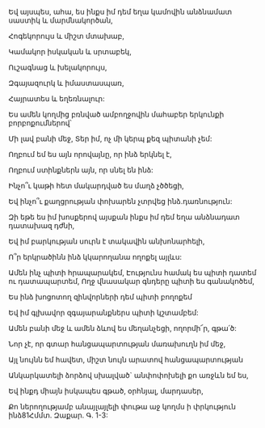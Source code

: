 Եվ այսպես, ահա, ես ինքս իմ դեմ եղա կամովին անձնամատ սաստիկ և մարմնակործան,

Հոգեկորույս և միշտ մտախաբ,

Կամակոր իսկական և սրտաբեկ,

Ուշագնաց և խելակորույս,

Զգայազուրկ և իմաստասպառ,

Հայրատես և եղեռնալուր:

Ես ամեն կողմից բռնված ամբողջովին մահաբեր երկունքի բորբոքումներով՝

Մի լավ բանի մեջ, Տեր իմ, ոչ մի կերպ քեզ պիտանի չեմ:

Ողբում եմ ես այն որովայնը, որ ինձ երկնել է,

Ողբում ստինքներն այն, որ սնել են ինձ:

Ինչո՞ւ կաթի հետ մակարդված ես մաղձ չծծեցի,

Եվ ինչո՞ւ քաղցրության փոխարեն չտրվեց ինձ.դառնություն:

Զի եթե ես իմ խոսքերով այսքան ինքս իմ դեմ եղա անձնադատ դատախազ դժնի,

Եվ իմ բարկության սուրն է տակավին անխոնարհելի,

Ո՞ր երկրածինն ինձ կկարողանա ողոքել այլևս:

Ամեն ինչ պիտի հրապարակեմ, Էությունս համակ ես պիտի դատեմ ու դատապարտեմ, Ողջ վնասակար գնդերը պիտի ես գանակոծեմ,

Ես ինձ խոցոտող զինվորների դեմ պիտի բողոքեմ

Եվ իմ գլխավոր զգայարանքներս պիտի կշտամբեմ:

Ամեն բանի մեջ և ամեն ձևով ես մեղանչեցի, ողորմի՜ր, գթա՛ծ:

Նոր չէ, որ գտար հանցապարտության մառախուղն իմ մեջ,

Այլ նույնն եմ հավետ, միշտ նույն արատով հանցապարտության

Անկարկատելի ձորձով սխալված` անփոփոխելի քո առջևն եմ ես,

Եվ ինքդ միայն իսկապես գթած, օրհնյալ, մարդասեր,

Քո ներողությամբ անայլայլելի փութա աջ կողմս ի փրկություն ինձ81Հմմտ. Զաքար. Գ. 1-3: